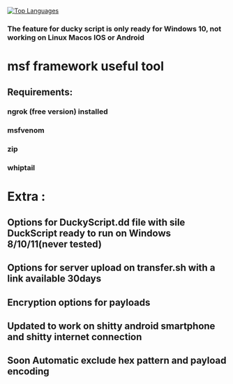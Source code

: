 [![Top Languages](https://img.shields.io/github/languages/top/vakandi/msf?color=green&label=shell&logo=github)](https://github.com/vakandi/vakandi)
### The feature for ducky script is only ready for Windows 10, not working on Linux Macos IOS or Android
# msf framework useful tool
## Requirements:
### ngrok (free version) installed 
### msfvenom 
### zip
### whiptail
# Extra :
## Options for DuckyScript.dd file with sile DuckScript ready to run on Windows 8/10/11(never tested) 
## Options for server upload on transfer.sh with a link available 30days
## Encryption options for payloads
## Updated to work on shitty android smartphone and shitty internet connection
## Soon Automatic exclude hex pattern and payload encoding
